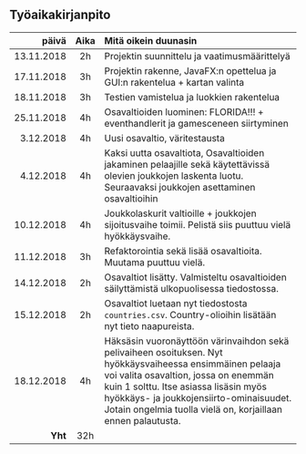## Työaikakirjanpito
| päivä | Aika| Mitä oikein duunasin|
|--:|:-:|:--|
| 13.11.2018 | 2h | Projektin suunnittelu ja vaatimusmäärittelyä |
| 17.11.2018| 3h | Projektin rakenne, JavaFX:n opettelua ja GUI:n rakentelua + kartan valinta |
| 18.11.2018 | 3h | Testien vamistelua ja luokkien rakentelua |
| 25.11.2018 | 4h | Osavaltioiden luominen: FLORIDA!!! + eventhandlerit ja gamesceneen siirtyminen |
| 3.12.2018 | 4h | Uusi osavaltio, väritestausta |
| 4.12.2018 | 4h | Kaksi uutta osavaltiota, Osavaltioiden jakaminen pelaajille sekä käytettävissä olevien joukkojen laskenta luotu. Seuraavaksi joukkojen asettaminen osavaltioihin |
| 10.12.2018 | 4h | Joukkolaskurit valtioille + joukkojen sijoitusvaihe toimii. Pelistä siis puuttuu vielä hyökkäysvaihe. |
| 11.12.2018 | 3h | Refaktorointia sekä lisää osavaltioita. Muutama puuttuu vielä. |
| 14.12.2018 | 2h | Osavaltiot lisätty. Valmisteltu osavaltioiden säilyttämistä ulkopuolisessa tiedostossa. |
| 15.12.2018 | 2h | Osavaltiot luetaan nyt tiedostosta `countries.csv`. Country-olioihin lisätään nyt tieto naapureista. |
| 18.12.2018 | 4h | Häksäsin vuoronäyttöön värinvaihdon sekä pelivaiheen osoituksen. Nyt hyökkäysvaiheessa ensimmäinen pelaaja voi valita osavaltion, jossa on enemmän kuin 1 solttu. Itse asiassa lisäsin myös hyökkäys- ja joukkojensiirto-ominaisuudet. Jotain ongelmia tuolla vielä on, korjaillaan ennen palautusta. |
| __Yht__ | 32h |  |